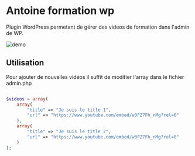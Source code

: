 # Antoine formation wp

Plugin WordPress permetant de gérer des videos de formation dans l'admin de WP.

![demo](http://img15.hostingpics.net/pics/575237Capturedecran20160302a105151.png)

## Utilisation

Pour ajouter de nouvelles vidéos il suffit de modifier l'array dans le fichier admin.php

```php

$videos = array(
	array(
		"title" => "Je suis le title 1",
		"url" => "https://www.youtube.com/embed/w3FZ7Fh_nMg?rel=0"
	),
	array(
		"title" => "Je suis le title 2",
		"url" => "https://www.youtube.com/embed/w3FZ7Fh_nMg?rel=0"
	)
);

```
